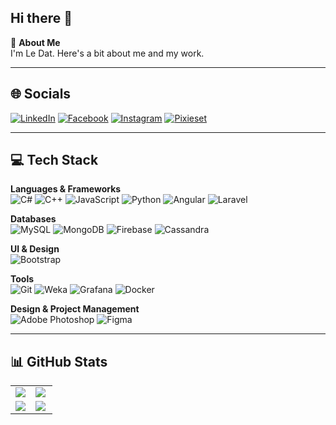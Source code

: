 ## Hi there 👋

💫 **About Me**  
I'm Le Dat. Here's a bit about me and my work.

---

## 🌐 Socials

[![LinkedIn](https://img.shields.io/badge/LinkedIn-%230077B5?style=flat&logo=linkedin&logoColor=white)](https://www.linkedin.com/in/le-dat-907b59226/)
[![Facebook](https://img.shields.io/badge/Facebook-%231877F2?style=flat&logo=facebook&logoColor=white)](https://www.facebook.com/ledat.pino)
[![Instagram](https://img.shields.io/badge/Instagram-%23E4405F?style=flat&logo=instagram&logoColor=white)](https://www.instagram.com/dat.5t2/)
[![Pixieset](https://img.shields.io/badge/Pixieset-%23000000?style=flat&logo=pixieset&logoColor=white)](https://pino99.mypixieset.com/)

---

## 💻 Tech Stack

**Languages & Frameworks**  
![C#](https://img.shields.io/badge/-C%23-05122A?style=flat&logo=c-sharp) 
![C++](https://img.shields.io/badge/-C++-05122A?style=flat&logo=c%2B%2B)
![JavaScript](https://img.shields.io/badge/-JavaScript-05122A?style=flat&logo=javascript&logoColor=F7DF1E)
![Python](https://img.shields.io/badge/-Python-05122A?style=flat&logo=python)
![Angular](https://img.shields.io/badge/-Angular-05122A?style=flat&logo=angular)
![Laravel](https://img.shields.io/badge/-Laravel-05122A?style=flat&logo=laravel)

**Databases**  
![MySQL](https://img.shields.io/badge/-MySQL-05122A?style=flat&logo=mysql) 
![MongoDB](https://img.shields.io/badge/-MongoDB-05122A?style=flat&logo=mongodb)
![Firebase](https://img.shields.io/badge/-Firebase-05122A?style=flat&logo=firebase)
![Cassandra](https://img.shields.io/badge/-Cassandra-05122A?style=flat&logo=apache-cassandra)

**UI & Design**  
![Bootstrap](https://img.shields.io/badge/-Bootstrap-05122A?style=flat&logo=bootstrap)

**Tools**  
![Git](https://img.shields.io/badge/-Git-05122A?style=flat&logo=git)
![Weka](https://img.shields.io/badge/-Weka-05122A?style=flat)
![Grafana](https://img.shields.io/badge/-Grafana-05122A?style=flat&logo=grafana)
![Docker](https://img.shields.io/badge/-Docker-05122A?style=flat&logo=docker)

**Design & Project Management**  
![Adobe Photoshop](https://img.shields.io/badge/-Adobe%20Photoshop-05122A?style=flat&logo=adobe-photoshop)
![Figma](https://img.shields.io/badge/-Figma-05122A?style=flat&logo=figma)

---

## 📊 GitHub Stats

<table style="border-spacing: 20px;">
  <tr>
    <td>
      <!-- GitHub Stats Card -->
      <a href="https://github-readme-stats.vercel.app/api?username=pinotc&show_icons=true&theme=radical">
        <img src="https://github-readme-stats.vercel.app/api?username=pinotc&show_icons=true&theme=radical" />
      </a>
    </td>
    <td>
      <!-- Top Languages Card -->
      <a href="https://github-readme-stats.vercel.app/api/top-langs/?username=pinotc&layout=compact&theme=radical">
        <img src="https://github-readme-stats.vercel.app/api/top-langs/?username=pinotc&layout=compact&theme=radical" />
      </a>
    </td>
  </tr>
  <tr>
    <td>
       <!-- Developer Power Meter -->
      <a href="https://stats.hyo.dev/api/github-stats-advanced?login=pinotc&theme=radical">
        <img src="https://stats.hyo.dev/api/github-stats-advanced?login=pinotc&theme=radical" />
      </a>
    </td>
    <td>
    <!-- WakaTime Stats Card -->
    <a href="https://wakatime.com/@pino4work">
      <img align="left" src="https://github-readme-stats.vercel.app/api/wakatime?username=pino4work&theme=radical" />
    </a>
    </td>
  </tr>
</table>



